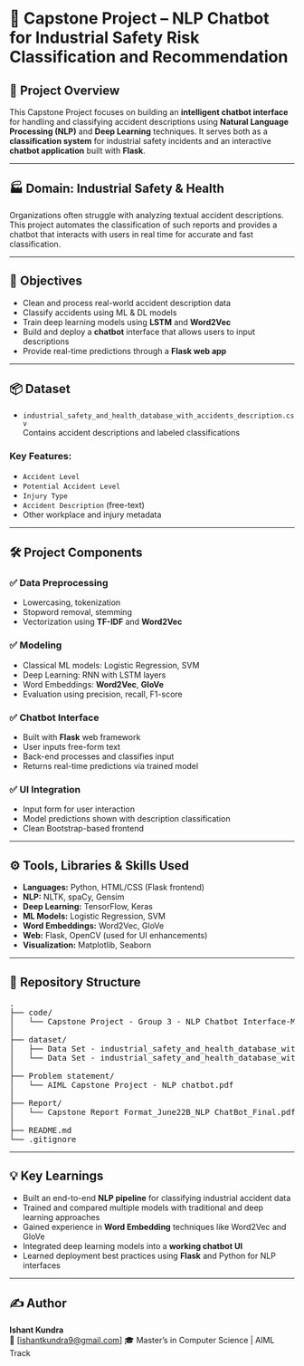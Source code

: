 # 🧠 Capstone Project – NLP Chatbot for Industrial Safety Risk Classification and Recommendation

## 📌 Project Overview

This Capstone Project focuses on building an **intelligent chatbot interface** for handling and classifying accident descriptions using **Natural Language Processing (NLP)** and **Deep Learning** techniques. It serves both as a **classification system** for industrial safety incidents and an interactive **chatbot application** built with **Flask**.

---

## 🏭 Domain: Industrial Safety & Health

Organizations often struggle with analyzing textual accident descriptions. This project automates the classification of such reports and provides a chatbot that interacts with users in real time for accurate and fast classification.

---

## 🎯 Objectives

- Clean and process real-world accident description data
- Classify accidents using ML & DL models
- Train deep learning models using **LSTM** and **Word2Vec**
- Build and deploy a **chatbot** interface that allows users to input descriptions
- Provide real-time predictions through a **Flask web app**

---

## 📦 Dataset

- `industrial_safety_and_health_database_with_accidents_description.csv`  
  Contains accident descriptions and labeled classifications

### Key Features:
- `Accident Level`
- `Potential Accident Level`
- `Injury Type`
- `Accident Description` (free-text)
- Other workplace and injury metadata

---

## 🛠️ Project Components

### ✅ Data Preprocessing
- Lowercasing, tokenization
- Stopword removal, stemming
- Vectorization using **TF-IDF** and **Word2Vec**

### ✅ Modeling
- Classical ML models: Logistic Regression, SVM
- Deep Learning: RNN with LSTM layers
- Word Embeddings: **Word2Vec**, **GloVe**
- Evaluation using precision, recall, F1-score

### ✅ Chatbot Interface
- Built with **Flask** web framework
- User inputs free-form text
- Back-end processes and classifies input
- Returns real-time predictions via trained model

### ✅ UI Integration
- Input form for user interaction
- Model predictions shown with description classification
- Clean Bootstrap-based frontend

---

## ⚙️ Tools, Libraries & Skills Used

- **Languages:** Python, HTML/CSS (Flask frontend)
- **NLP:** NLTK, spaCy, Gensim
- **Deep Learning:** TensorFlow, Keras
- **ML Models:** Logistic Regression, SVM
- **Word Embeddings:** Word2Vec, GloVe
- **Web:** Flask, OpenCV (used for UI enhancements)
- **Visualization:** Matplotlib, Seaborn

---

## 📁 Repository Structure

<pre>
.
├── code/
│   └── Capstone Project - Group 3 - NLP Chatbot Interface-Milestone-Final.ipynb
│
├── dataset/
│   ├── Data Set - industrial_safety_and_health_database_with_accidents_description.csv
│   └── Data Set - industrial_safety_and_health_database_with_accidents_description.xlsx
│
├── Problem statement/
│   └── AIML Capstone Project - NLP chatbot.pdf
│
├── Report/
│   └── Capstone Report Format_June22B_NLP ChatBot_Final.pdf
│
├── README.md
└── .gitignore
</pre>

---

## 💡 Key Learnings

- Built an end-to-end **NLP pipeline** for classifying industrial accident data  
- Trained and compared multiple models with traditional and deep learning approaches  
- Gained experience in **Word Embedding** techniques like Word2Vec and GloVe  
- Integrated deep learning models into a **working chatbot UI**  
- Learned deployment best practices using **Flask** and Python for NLP interfaces

---

## ✍️ Author

**Ishant Kundra**  
📧 [ishantkundra9@gmail.com]
🎓 Master’s in Computer Science | AIML Track
